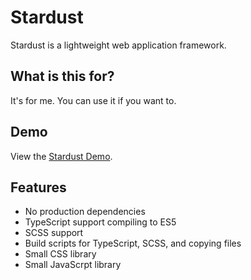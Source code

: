 # Stardust
Stardust is a lightweight web application framework.

## What is this for?
It's for me. You can use it if you want to.

## Demo
View the [Stardust Demo](https://jdgregson.github.io/stardust-demo/).

## Features
- No production dependencies
- TypeScript support compiling to ES5
- SCSS support
- Build scripts for TypeScript, SCSS, and copying files
- Small CSS library
- Small JavaScrpt library
